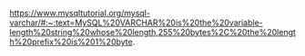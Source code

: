 https://www.mysqltutorial.org/mysql-varchar/#:~:text=MySQL%20VARCHAR%20is%20the%20variable-length%20string%20whose%20length,255%20bytes%2C%20the%20length%20prefix%20is%201%20byte.

